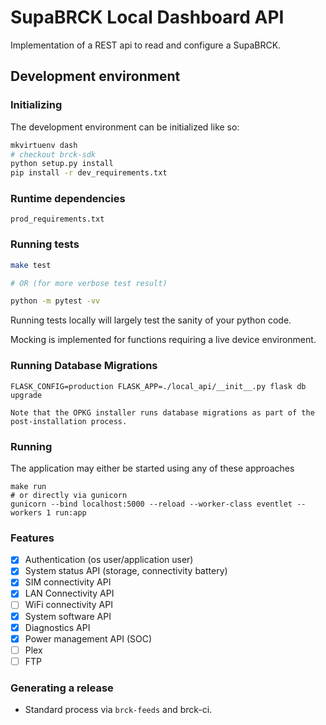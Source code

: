# SupaBRCK Local Dashboard API

Implementation of a REST api to read and configure a SupaBRCK.

## Development environment

### Initializing

The development environment can be initialized like so:

```bash
mkvirtuenv dash
# checkout brck-sdk
python setup.py install
pip install -r dev_requirements.txt
```

### Runtime dependencies

    prod_requirements.txt

### Running tests

```bash
make test

# OR (for more verbose test result)

python -m pytest -vv
```

Running tests locally will largely test the sanity of your python code.

Mocking is implemented for functions requiring a live device environment.


### Running Database Migrations

```shell
FLASK_CONFIG=production FLASK_APP=./local_api/__init__.py flask db upgrade
```

    Note that the OPKG installer runs database migrations as part of the post-installation process.

### Running

The application may either be started using any of these approaches

```shell
make run
# or directly via gunicorn
gunicorn --bind localhost:5000 --reload --worker-class eventlet --workers 1 run:app
```


### Features

- [x] Authentication (os user/application user)
- [x] System status API (storage, connectivity battery)
- [x] SIM connectivity API
- [x] LAN Connectivity API
- [ ] WiFi connectivity API
- [x] System software API
- [x] Diagnostics API 
- [x] Power management API (SOC)
- [ ] Plex
- [ ] FTP

### Generating a release

- Standard process via `brck-feeds` and brck-ci.
